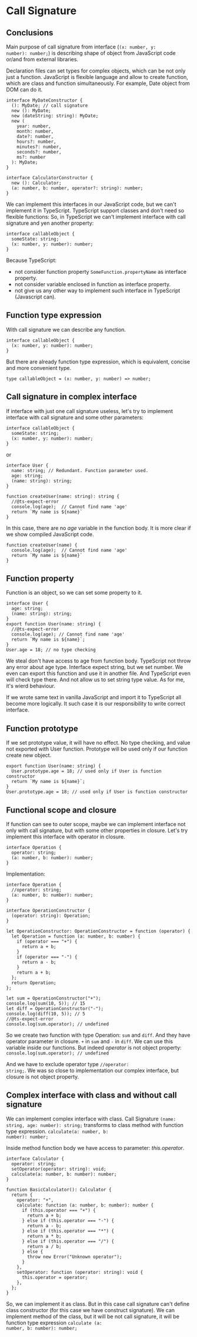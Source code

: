 # Call Signature
## Conclusions

Main purpose of call signature from interface (<code>(x: number, y: number): number;</code>) is describing shape of object from JavaScript code or/and from external libraries.

Declaration files can set types for complex objects, which can be not only just a function. JavaScript is flexible language and allow to create function, which are class and function simultaneously. 
For example, Date object from DOM can do it.
````
interface MyDateConstructor {
  (): MyDate; // call signature
  new (): MyDate;
  new (dateString: string): MyDate;
  new (
    year: number,
    month: number,
    date?: number,
    hours?: number,
    minutes?: number,
    seconds?: number,
    ms?: number
  ): MyDate;
}
````
````
interface CalculatorConstructor {
  new (): Calculator;
  (a: number, b: number, operator?: string): number;
}
````
We  can implement this interfaces in our JavaScript code, but we can't implement it in TypeScript.
TypeScript support classes and don't need so flexible functions:
So, in TypeScript we can't implement interface with call signature and yen another property:

```
interface callableObject {
  someState: string;
  (x: number, y: number): number;
}
```
Because TypeScript:
* not consider function property <code>SomeFunction.propertyName</code> as interface property.
* not consider variable enclosed in function as interface property.
* not give us any other way to implement such interface in TypeScript (Javascript can).


## Function type expression
With call signature we can describe any function.
````
interface callableObject {
  (x: number, y: number): number;
}
````
But there are already function type expression, which is equivalent, concise and more convenient type. 
````
type callableObject = (x: number, y: number) => number; 
````
## Call signature in complex interface
If interface with just one call signature useless, let's try to implement interface with call signature and some other parameters:
````
interface callableObject {
  someState: string;
  (x: number, y: number): number;
}
````
or
````
interface User {
  name: string; // Redundant. Function parameter used.
  age: string;
  (name: string): string;
}

function createUser(name: string): string {
  //@ts-expect-error
  console.log(age);  // Cannot find name 'age'
  return `My name is ${name}`
}
````
In this case, there are no <var>age</var> variable in the function body.
It is more clear if we show compiled JavaScript code.
````
function createUser(name) {
  console.log(age);  // Cannot find name 'age'
  return `My name is ${name}`
}
````
## Function property

Function is an object, so we can set some property to it.
````
interface User {
  age: string;
  (name: string): string;
}
export function User(name: string) {
  //@ts-expect-error
  console.log(age); // Cannot find name 'age'
  return `My name is ${name}`;
}
User.age = 18; // no type checking
````
We steal don't have access to age from function body.
TypeScript not throw any error about age type. 
Interface expect string, but we set number. 
We even can export this function and use it in another file. 
And TypeScript even will check type there. And not allow us to set string type value.
As for me, it's wierd behaviour. 

If we wrote same text in vanilla JavaScript and import it to TypeScript all become more logically. It such case it is our responsibility to write correct interface.

## Function prototype
If we set prototype value, it will have no effect. 
No type checking, and value not exported with User function.
Prototype will be used only if our function create new object.
````
export function User(name: string) {
  User.prototype.age = 18; // used only if User is function constructor
  return `My name is ${name}`;
}
User.prototype.age = 18; // used only if User is function constructor
````

## Functional scope and closure
If function can see to outer scope, maybe we can implement interface not only with call signature, but with some other properties in closure.
Let's try implement this interface with operator in closure.
```
interface Operation {
  operator: string;
  (a: number, b: number): number;
}
```
Implementation:
```
interface Operation {
  //operator: string;
  (a: number, b: number): number;
}

interface OperationConstructor {
  (operator: string): Operation;
}

let OperationConstructor: OperationConstructor = function (operator) {
  let Operation = function (a: number, b: number) {
    if (operator === "+") {
      return a + b;
    }
    if (operator === "-") {
      return a - b;
    }
    return a + b;
  };
  return Operation;
};

let sum = OperationConstructor("+");
console.log(sum(10, 5)); // 15
let diff = OperationConstructor("-");
console.log(diff(10, 5)); // 5
//@ts-expect-error
console.log(sum.operator); // undefined
```
So we create two function with type Operation: <code>sum</code> and <code>diff</code>.
And they have operator parameter in closure. <code>+</code> in <code>sum</code> and <code>-</code> in <code>diff</code>.
We can use this variable inside our functions. 
But indeed <var>operator</var> is not object property: <code>console.log(sum.operator); // undefined</code>

And we have to exclude operator type <code>//operator: string;</code>.
We was so close to implementation our complex interface, but closure is not object property.





## Complex interface with class and without call signature
We can implement complex interface with class. 
Call Signature <code>(name: string, age: number): string;</code> transforms to class method with function type expression. <code>calculate(a: number, b: number): number;</code>

Inside method function body we have access to parameter: <var>this.operator</var>.
````
interface Calculator {
  operator: string;
  setOperator(operator: string): void;
  calculate(a: number, b: number): number;
}

function BasicCalculator(): Calculator {
  return {
    operator: "+",
    calculate: function (a: number, b: number): number {
      if (this.operator === "+") {
        return a + b;
      } else if (this.operator === "-") {
        return a - b;
      } else if (this.operator === "*") {
        return a * b;
      } else if (this.operator === "/") {
        return a / b;
      } else {
        throw new Error("Unknown operator");
      }
    },
    setOperator: function (operator: string): void {
      this.operator = operator;
    },
  };
}
````

So, we can implement it as class. But in this case call signature can't define class constructor (for this case we have construct signature). 
We can implement method of the class, but it will be not call signature, it will be function type expression <code>calculate (a: number, b: number): number;</code>


